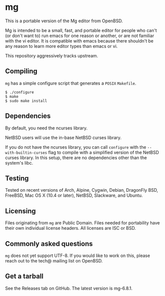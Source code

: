 mg
==
This is a portable version of the Mg editor from OpenBSD.

Mg is intended to be a small, fast, and portable editor for people who
can't (or don't want to) run emacs for one reason or another, or are not
familiar with the vi editor. It is compatible with emacs because there
shouldn't be any reason to learn more editor types than emacs or vi.

This repository aggressively tracks upstream.

Compiling
---------
`mg` has a simple configure script that generates a `POSIX` `Makefile`.
```
$ ./configure
$ make
$ sudo make install
```

Dependencies
------------
By default, you need the ncurses library.

NetBSD users will use the in-base NetBSD curses library.

If you do not have the ncurses library, you can call `configure` with the
`--with-builtin-curses` flag to compile with a simplified version of the
NetBSD curses library. In this setup, there are no dependencies other than
the system's libc.

Testing
-------
Tested on recent versions of Arch, Alpine, Cygwin, Debian, DragonFly BSD,
FreeBSD, Mac OS X (10.4 or later), NetBSD, Slackware, and Ubuntu.

Licensing
---------
Files originating from `mg` are Public Domain. Files needed for portability
have their own individual license headers.
All licenses are ISC or BSD.

Commonly asked questions
------------------------
`mg` does not yet support UTF-8. If you would like to work on this, please
reach out to the tech@ mailing list on OpenBSD.

Get a tarball
-------------
See the Releases tab on GitHub.
The latest version is mg-6.8.1.
